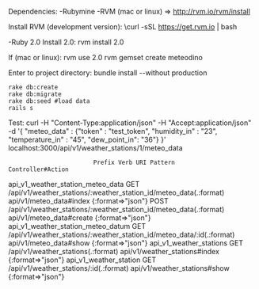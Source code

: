 Dependencies:
-Rubymine
-RVM (mac or linux) => http://rvm.io/rvm/install

Install RVM (development version):
	\curl -sSL https://get.rvm.io | bash

-Ruby 2.0
Install 2.0:
	rvm install 2.0


If (mac or linux):
	rvm use 2.0
	rvm gemset create meteodino


Enter to project directory:
	bundle install --without production

	rake db:create
	rake db:migrate
	rake db:seed #load data
	rails s


Test:
	curl -H "Content-Type:application/json" -H "Accept:application/json" \
        -d '{ "meteo_data" : {"token" : "test_token", "humidity_in" : "23", "temperature_in" : "45", "dew_point_in": "36"} }' \
        localhost:3000/api/v1/weather_stations/1/meteo_data


                            Prefix Verb URI Pattern                                                           Controller#Action
 api_v1_weather_station_meteo_data GET  /api/v1/weather_stations/:weather_station_id/meteo_data(.:format)     api/v1/meteo_data#index {:format=>"json"}
                                   POST /api/v1/weather_stations/:weather_station_id/meteo_data(.:format)     api/v1/meteo_data#create {:format=>"json"}
api_v1_weather_station_meteo_datum GET  /api/v1/weather_stations/:weather_station_id/meteo_data/:id(.:format) api/v1/meteo_data#show {:format=>"json"}
           api_v1_weather_stations GET  /api/v1/weather_stations(.:format)                                    api/v1/weather_stations#index {:format=>"json"}
            api_v1_weather_station GET  /api/v1/weather_stations/:id(.:format)                                api/v1/weather_stations#show {:format=>"json"}
